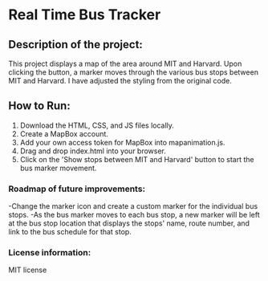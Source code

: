 
# Real Time Bus Tracker

## Description of the project: 
This project displays a map of the area around MIT and Harvard. Upon clicking the button, a marker moves through the various bus stops between MIT and Harvard. I have adjusted the styling from the original code.

## How to Run: 
1. Download the HTML, CSS, and JS files locally.
2. Create a MapBox account.
3. Add your own access token for MapBox into mapanimation.js.
4. Drag and drop index.html into your browser.
5. Click on the 'Show stops between MIT and Harvard' button to start the bus marker movement.

### Roadmap of future improvements: 
-Change the marker icon and create a custom marker for the individual bus stops.
-As the bus marker moves to each bus stop, a new marker will be left at the bus stop location that displays the stops' name, route number, and link to the bus schedule for that stop.

### License information: 
MIT license
